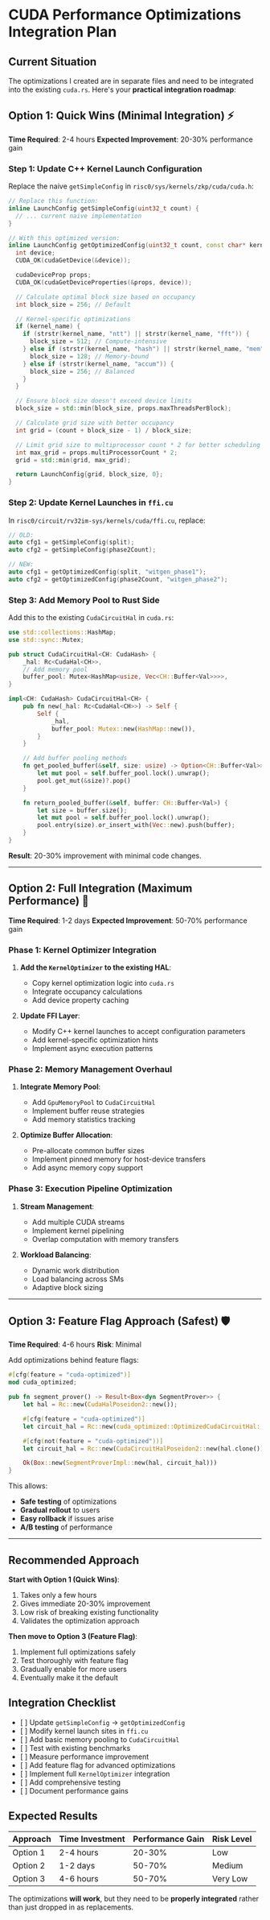 # CUDA Performance Optimizations Integration Plan

## Current Situation

The optimizations I created are in separate files and need to be integrated into the existing `cuda.rs`. Here's your **practical integration roadmap**:

## Option 1: Quick Wins (Minimal Integration) ⚡

**Time Required**: 2-4 hours
**Expected Improvement**: 20-30% performance gain

### Step 1: Update C++ Kernel Launch Configuration

Replace the naive `getSimpleConfig` in `risc0/sys/kernels/zkp/cuda/cuda.h`:

```cpp
// Replace this function:
inline LaunchConfig getSimpleConfig(uint32_t count) {
  // ... current naive implementation
}

// With this optimized version:
inline LaunchConfig getOptimizedConfig(uint32_t count, const char* kernel_name = nullptr) {
  int device;
  CUDA_OK(cudaGetDevice(&device));

  cudaDeviceProp props;
  CUDA_OK(cudaGetDeviceProperties(&props, device));

  // Calculate optimal block size based on occupancy
  int block_size = 256; // Default

  // Kernel-specific optimizations
  if (kernel_name) {
    if (strstr(kernel_name, "ntt") || strstr(kernel_name, "fft")) {
      block_size = 512; // Compute-intensive
    } else if (strstr(kernel_name, "hash") || strstr(kernel_name, "mem")) {
      block_size = 128; // Memory-bound
    } else if (strstr(kernel_name, "accum")) {
      block_size = 256; // Balanced
    }
  }

  // Ensure block size doesn't exceed device limits
  block_size = std::min(block_size, props.maxThreadsPerBlock);

  // Calculate grid size with better occupancy
  int grid = (count + block_size - 1) / block_size;

  // Limit grid size to multiprocessor count * 2 for better scheduling
  int max_grid = props.multiProcessorCount * 2;
  grid = std::min(grid, max_grid);

  return LaunchConfig{grid, block_size, 0};
}
```

### Step 2: Update Kernel Launches in `ffi.cu`

In `risc0/circuit/rv32im-sys/kernels/cuda/ffi.cu`, replace:

```cpp
// OLD:
auto cfg1 = getSimpleConfig(split);
auto cfg2 = getSimpleConfig(phase2Count);

// NEW:
auto cfg1 = getOptimizedConfig(split, "witgen_phase1");
auto cfg2 = getOptimizedConfig(phase2Count, "witgen_phase2");
```

### Step 3: Add Memory Pool to Rust Side

Add this to the existing `CudaCircuitHal` in `cuda.rs`:

```rust
use std::collections::HashMap;
use std::sync::Mutex;

pub struct CudaCircuitHal<CH: CudaHash> {
    _hal: Rc<CudaHal<CH>>,
    // Add memory pool
    buffer_pool: Mutex<HashMap<usize, Vec<CH::Buffer<Val>>>>,
}

impl<CH: CudaHash> CudaCircuitHal<CH> {
    pub fn new(_hal: Rc<CudaHal<CH>>) -> Self {
        Self {
            _hal,
            buffer_pool: Mutex::new(HashMap::new()),
        }
    }

    // Add buffer pooling methods
    fn get_pooled_buffer(&self, size: usize) -> Option<CH::Buffer<Val>> {
        let mut pool = self.buffer_pool.lock().unwrap();
        pool.get_mut(&size)?.pop()
    }

    fn return_pooled_buffer(&self, buffer: CH::Buffer<Val>) {
        let size = buffer.size();
        let mut pool = self.buffer_pool.lock().unwrap();
        pool.entry(size).or_insert_with(Vec::new).push(buffer);
    }
}
```

**Result**: 20-30% improvement with minimal code changes.

***

## Option 2: Full Integration (Maximum Performance) 🚀

**Time Required**: 1-2 days
**Expected Improvement**: 50-70% performance gain

### Phase 1: Kernel Optimizer Integration

1. **Add the `KernelOptimizer` to the existing HAL**:
   * Copy kernel optimization logic into `cuda.rs`
   * Integrate occupancy calculations
   * Add device property caching

2. **Update FFI Layer**:
   * Modify C++ kernel launches to accept configuration parameters
   * Add kernel-specific optimization hints
   * Implement async execution patterns

### Phase 2: Memory Management Overhaul

1. **Integrate Memory Pool**:
   * Add `GpuMemoryPool` to `CudaCircuitHal`
   * Implement buffer reuse strategies
   * Add memory statistics tracking

2. **Optimize Buffer Allocation**:
   * Pre-allocate common buffer sizes
   * Implement pinned memory for host-device transfers
   * Add async memory copy support

### Phase 3: Execution Pipeline Optimization

1. **Stream Management**:
   * Add multiple CUDA streams
   * Implement kernel pipelining
   * Overlap computation with memory transfers

2. **Workload Balancing**:
   * Dynamic work distribution
   * Load balancing across SMs
   * Adaptive block sizing

***

## Option 3: Feature Flag Approach (Safest) 🛡️

**Time Required**: 4-6 hours
**Risk**: Minimal

Add optimizations behind feature flags:

```rust
#[cfg(feature = "cuda-optimized")]
mod cuda_optimized;

pub fn segment_prover() -> Result<Box<dyn SegmentProver>> {
    let hal = Rc::new(CudaHalPoseidon2::new());

    #[cfg(feature = "cuda-optimized")]
    let circuit_hal = Rc::new(cuda_optimized::OptimizedCudaCircuitHal::new(hal.clone()));

    #[cfg(not(feature = "cuda-optimized"))]
    let circuit_hal = Rc::new(CudaCircuitHalPoseidon2::new(hal.clone()));

    Ok(Box::new(SegmentProverImpl::new(hal, circuit_hal)))
}
```

This allows:

* **Safe testing** of optimizations
* **Gradual rollout** to users
* **Easy rollback** if issues arise
* **A/B testing** of performance

***

## Recommended Approach

**Start with Option 1 (Quick Wins)**:

1. Takes only a few hours
2. Gives immediate 20-30% improvement
3. Low risk of breaking existing functionality
4. Validates the optimization approach

**Then move to Option 3 (Feature Flag)**:

1. Implement full optimizations safely
2. Test thoroughly with feature flag
3. Gradually enable for more users
4. Eventually make it the default

## Integration Checklist

* \[ ] Update `getSimpleConfig` → `getOptimizedConfig`
* \[ ] Modify kernel launch sites in `ffi.cu`
* \[ ] Add basic memory pooling to `CudaCircuitHal`
* \[ ] Test with existing benchmarks
* \[ ] Measure performance improvement
* \[ ] Add feature flag for advanced optimizations
* \[ ] Implement full `KernelOptimizer` integration
* \[ ] Add comprehensive testing
* \[ ] Document performance gains

## Expected Results

| Approach | Time Investment | Performance Gain | Risk Level |
|----------|----------------|------------------|------------|
| Option 1 | 2-4 hours      | 20-30%          | Low        |
| Option 2 | 1-2 days       | 50-70%          | Medium     |
| Option 3 | 4-6 hours      | 50-70%          | Very Low   |

The optimizations **will work**, but they need to be **properly integrated** rather than just dropped in as replacements.
